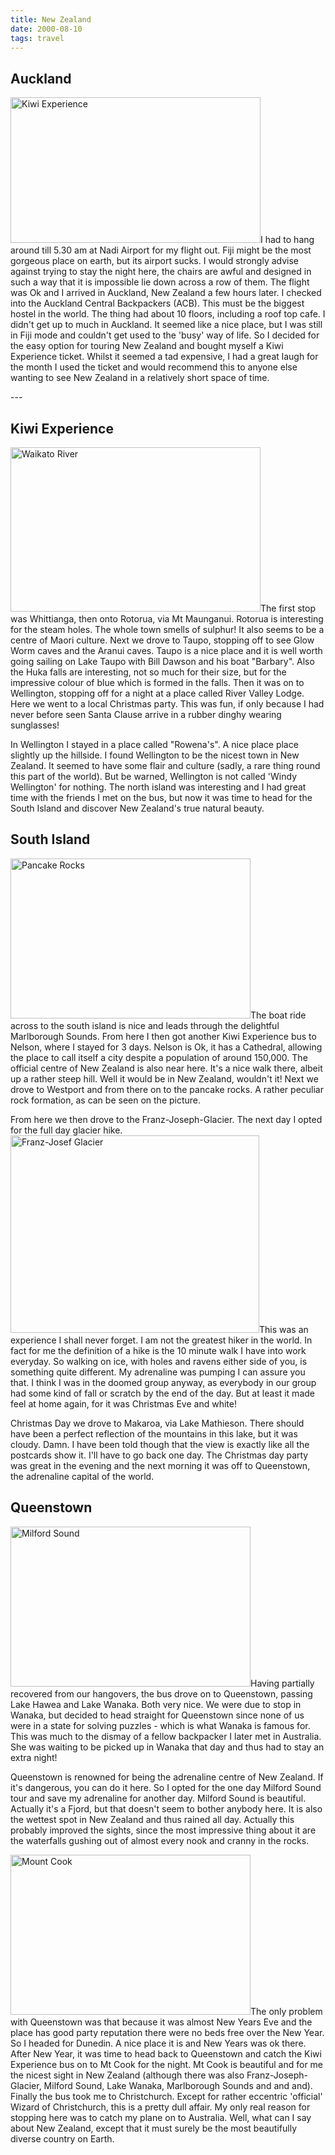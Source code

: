 ```yaml
---
title: New Zealand
date: 2000-08-10
tags: travel
---
```

<h2>Auckland</h2>
<p><img alt="Kiwi Experience" src="/assets/images/kiwiexp.jpg" width="400" height="233" />I had to hang around till 5.30 am at Nadi Airport for my flight out. Fiji might be the most gorgeous place on earth, but its airport sucks. I would strongly advise against trying to stay the night here, the chairs are awful and designed in such a way that it is impossible lie down across a row of them. The flight was Ok and I arrived in Auckland, New Zealand a few hours later. I checked into the Auckland Central Backpackers (ACB). This must be the biggest hostel in the world. The thing had about 10 floors, including a roof top cafe. I didn't get up to much in Auckland. It seemed like a nice place, but I was still in Fiji mode and couldn't get used to the 'busy' way of life. So I decided for the easy option for touring New Zealand and bought myself a Kiwi Experience ticket. Whilst it seemed a tad expensive, I had a great laugh for the month I used the ticket and would recommend this to anyone else wanting to see New Zealand in a relatively short space of time.</p>
---

<h2>Kiwi Experience</h2>
<p><img alt="Waikato River" src="/assets/images/rivernz.jpg" width="400" height="263" />The first stop was Whittianga, then onto Rotorua, via Mt Maunganui. Rotorua is interesting for the steam holes. The whole town smells of sulphur! It also seems to be a centre of Maori culture. Next we drove to Taupo, stopping off to see Glow Worm caves and the Aranui caves. Taupo is a nice place and it is well worth going sailing on Lake Taupo with Bill Dawson and his boat "Barbary". Also the Huka falls are interesting, not so much for their size, but for the impressive colour of blue which is formed in the falls. Then it was on to Wellington, stopping off for a night at a place called River Valley Lodge. Here we went to a local Christmas party. This was fun, if only because I had never before seen Santa Clause arrive in a rubber dinghy wearing sunglasses!</p>
<p>In Wellington I stayed in a place called "Rowena's". A nice place place slightly up the hillside. I found Wellington to be the nicest town in New Zealand. It seemed to have some flair and culture (sadly, a rare thing round this part of the world). But be warned, Wellington is not called 'Windy Wellington' for nothing. The north island was interesting and I had great time with the friends I met on the bus, but now it was time to head for the South Island and discover New Zealand's true natural beauty.</p>
<h2>South Island</h2>
<p><img alt="Pancake Rocks" src="/assets/images/pancakerocks.jpg" width="384" height="256" />The boat ride across to the south island is nice and leads through the delightful Marlborough Sounds. From here I then got another Kiwi Experience bus to Nelson, where I stayed for 3 days. Nelson is Ok, it has a Cathedral, allowing the place to call itself a city despite a population of around 150,000. The official centre of New Zealand is also near here. It's a nice walk there, albeit up a rather steep hill. Well it would be in New Zealand, wouldn't it! Next we drove to Westport and from there on to the pancake rocks. A rather peculiar rock formation, as can be seen on the picture.</p>
<p>From here we then drove to the Franz-Joseph-Glacier. The next day I opted for the full day glacier hike. <img alt="Franz-Josef Glacier" src="/assets/images/fjglacier.jpg" width="398" height="316" />This was an experience I shall never forget. I am not the greatest hiker in the world. In fact for me the definition of a hike is the 10 minute walk I have into work everyday. So walking on ice, with holes and ravens either side of you, is something quite different. My adrenaline was pumping I can assure you that. I think I was in the doomed group anyway, as everybody in our group had some kind of fall or scratch by the end of the day. But at least it made feel at home again, for it was Christmas Eve and white!</p>
<p>Christmas Day we drove to Makaroa, via Lake Mathieson. There should have been a perfect reflection of the mountains in this lake, but it was cloudy. Damn. I have been told though that the view is exactly like all the postcards show it. I'll have to go back one day. The Christmas day party was great in the evening and the next morning it was off to Queenstown, the adrenaline capital of the world.</p>
<h2>Queenstown</h2>
<p><img alt="Milford Sound" src="/assets/images/milfordsound.jpg" width="384" height="256" />Having partially recovered from our hangovers, the bus drove on to Queenstown, passing Lake Hawea and Lake Wanaka. Both very nice. We were due to stop in Wanaka, but decided to head straight for Queenstown since none of us were in a state for solving puzzles - which is what Wanaka is famous for. This was much to the dismay of a fellow backpacker I later met in Australia. She was waiting to be picked up in Wanaka that day and thus had to stay an extra night!</p>
<p>Queenstown is renowned for being the adrenaline centre of New Zealand. If it's dangerous, you can do it here. So I opted for the one day Milford Sound tour and save my adrenaline for another day. Milford Sound is beautiful. Actually it's a Fjord, but that doesn't seem to bother anybody here. It is also the wettest spot in New Zealand and thus rained all day. Actually this probably improved the sights, since the most impressive thing about it are the waterfalls gushing out of almost every nook and cranny in the rocks.</p>
<p><img alt="Mount Cook" src="/assets/images/mtcook.jpg" width="384" height="256" />The only problem with Queenstown was that because it was almost New Years Eve and the place has good party reputation there were no beds free over the New Year. So I headed for Dunedin. A nice place it is and New Years was ok there. After New Year, it was time to head back to Queenstown and catch the Kiwi Experience bus on to Mt Cook for the night. Mt Cook is beautiful and for me the nicest sight in New Zealand (although there was also Franz-Joseph-Glacier, Milford Sound, Lake Wanaka, Marlborough Sounds and and and). Finally the bus took me to Christchurch. Except for rather eccentric 'official' Wizard of Christchurch, this is a pretty dull affair. My only real reason for stopping here was to catch my plane on to Australia. Well, what can I say about New Zealand, except that it must surely be the most beautifully diverse country on Earth.</p>
